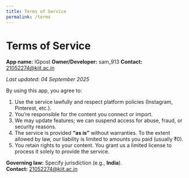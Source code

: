 ```yaml
---
title: Terms of Service
permalink: /terms
---
```


# Terms of Service

**App name:** IGpost
**Owner/Developer:** sam_913
**Contact:** 21052274@kiit.ac.in

_Last updated: 04 September 2025_

By using this app, you agree to:

1. Use the service lawfully and respect platform policies (Instagram, Pinterest, etc.).
2. You’re responsible for the content you connect or import.
3. We may update features; we can suspend access for abuse, fraud, or security reasons.
4. The service is provided **“as is”** without warranties. To the extent allowed by law, our liability is limited to amounts you paid (usually ₹0).
5. You retain rights to your content. You grant us a limited license to process it solely to provide the service.

**Governing law:** Specify jurisdiction (e.g., **India**).  
**Contact:**  21052274@kiit.ac.in

